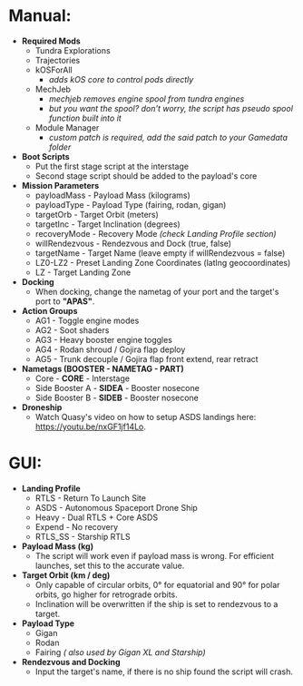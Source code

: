 # Manual:
- **Required Mods**
	- Tundra Explorations
	- Trajectories
	- kOSForAll
		- *adds kOS core to control pods directly*
	- MechJeb
		- *mechjeb removes engine spool from tundra engines*
		- *but you want the spool? don't worry, the script has pseudo spool function built into it*
	- Module Manager
		- *custom patch is required, add the said patch to your Gamedata folder*
- **Boot Scripts**
	- Put the first stage script at the interstage
	- Second stage script should be added to the payload's core
- **Mission Parameters**
	- payloadMass - Payload Mass (kilograms)
	- payloadType - Payload Type (fairing, rodan, gigan)
	- targetOrb - Target Orbit (meters)
	- targetInc - Target Inclination (degrees)
	- recoveryMode - Recovery Mode *(check Landing Profile section)*
	- willRendezvous - Rendezvous and Dock (true, false)
	- targetName - Target Name (leave empty if willRendezvous = false)
	- LZ0-LZ2 - Preset Landing Zone Coordinates (latlng geocoordinates)
	- LZ - Target Landing Zone
- **Docking**
	- When docking, change the nametag of your port and the target's port to **"APAS"**.
- **Action Groups**
	- AG1 - Toggle engine modes
	- AG2 - Soot shaders
	- AG3 - Heavy booster engine toggles
	- AG4 - Rodan shroud / Gojira flap deploy
	- AG5 - Trunk decouple / Gojira flap front extend, rear retract
- **Nametags (BOOSTER - NAMETAG - PART)**
	- Core - **CORE** - Interstage
	- Side Booster A - **SIDEA** - Booster nosecone
	- Side Booster B - **SIDEB** - Booster nosecone
- **Droneship**
	- Watch Quasy's video on how to setup ASDS landings here: https://youtu.be/nxGF1jf14Lo.
	   
# GUI:
- **Landing Profile**
	- RTLS - Return To Launch Site
	- ASDS - Autonomous Spaceport Drone Ship
	- Heavy - Dual RTLS + Core ASDS
	- Expend - No recovery
	- RTLS_SS - Starship RTLS
- **Payload Mass (kg)**
	- The script will work even if payload mass is wrong. For efficient launches, set this to the accurate value.
- **Target Orbit (km / deg)**
	- Only capable of circular orbits, 0° for equatorial and 90° for polar orbits, go higher for retrograde orbits.
	- Inclination will be overwritten if the ship is set to rendezvous to a target.
- **Payload Type**
	- Gigan
	- Rodan
	- Fairing *( also used by Gigan XL and Starship)*
- **Rendezvous and Docking**
	- Input the target's name, if there is no ship found the script will crash.
